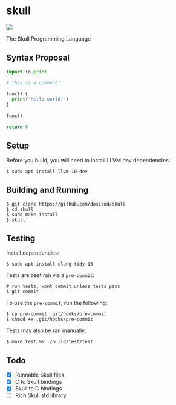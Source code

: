 # skull

![](https://github.com/dosisod/skull/workflows/tests/badge.svg)

The Skull Programming Language

## Syntax Proposal

```python
import io.print

# this is a comment!

func() {
  print("hello world!")
}

func()

return 0
```

## Setup

Before you build, you will need to install LLVM dev dependencies:

```
$ sudo apt install llvm-10-dev
```

## Building and Running

```
$ git clone https://github.com/dosisod/skull
$ cd skull
$ sudo make install
$ skull
```

## Testing

Install dependencies:

```
$ sudo apt install clang-tidy-10
```

Tests are best ran via a `pre-commit`:

```
# run tests, wont commit unless tests pass
$ git commit
```

To use the `pre-commit`, run the following:

```
$ cp pre-commit .git/hooks/pre-commit
$ chmod +x .git/hooks/pre-commit
```

Tests may also be ran manually:

```
$ make test && ./build/test/test
```

## Todo

- [x] Runnable Skull files
- [x] C to Skull bindings
- [x] Skull to C bindings
- [ ] Rich Skull std library
